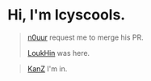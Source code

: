 # Hi, I'm Icyscools.
> [n0uur](https://github.com/n0uur) request me to merge his PR.
> 
> [LoukHin](https://github.com/LoukHin) was here.

> [KanZ](https://github.com/l3luescreen) I'm in.
